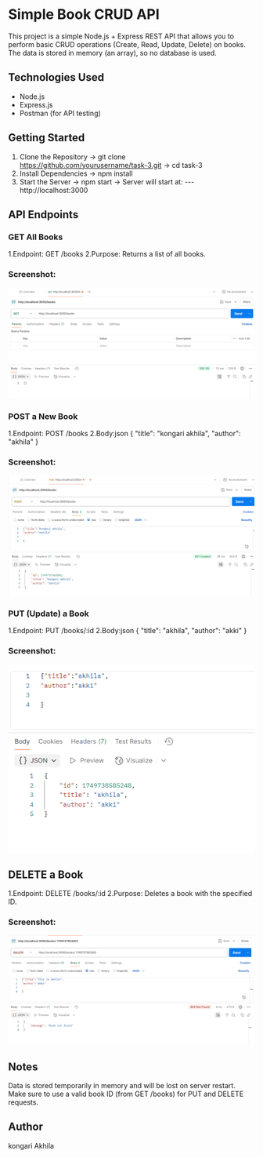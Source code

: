 # Simple Book CRUD API

This project is a simple Node.js + Express REST API that allows you to perform basic CRUD operations (Create, Read, Update, Delete) on books. The data is stored in memory (an array), so no database is used.

##  Technologies Used

- Node.js
- Express.js
- Postman (for API testing)

##  Getting Started

1. Clone the Repository ->
git clone https://github.com/yourusername/task-3.git ->
cd task-3
 2. Install Dependencies ->
npm install
3. Start the Server ->
npm start ->
Server will start at:
---http://localhost:3000

## API Endpoints
### GET All Books
1.Endpoint: GET /books
2.Purpose: Returns a list of all books.
### Screenshot:
![GET](images/screenshot-get.png)


 ### POST a New Book
1.Endpoint: POST /books
2.Body:json
{
  "title": "kongari akhila",
  "author": "akhila"
}
### Screenshot:
![POSt](images/screenshot-post.png)


### PUT (Update) a Book
1.Endpoint: PUT /books/:id
2.Body:json
{
  "title": "akhila",
  "author": "akki"
}
### Screenshot:
![PUT](images/screenshot-put.png)


## DELETE a Book
1.Endpoint: DELETE /books/:id
2.Purpose: Deletes a book with the specified ID.
### Screenshot:
![DELETE](images/screenshot-delete.png)


## Notes
Data is stored temporarily in memory and will be lost on server restart.
Make sure to use a valid book ID (from GET /books) for PUT and DELETE requests.

## Author
kongari Akhila



